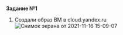 **Задание №1**   
1. Создали образ ВМ в cloud.yandex.ru  
![Снимок экрана от 2021-11-16 15-09-07](https://user-images.githubusercontent.com/87299405/141975108-8cb14a7e-28eb-4e0b-a661-cb202e946dc0.png)
